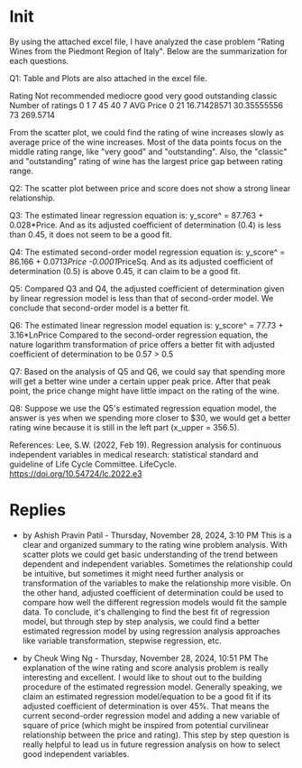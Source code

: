 # Init
By using the attached excel file, I have analyzed the case problem "Rating Wines from the Piedmont Region of Italy". Below are the summarization for each questions.

Q1: Table and Plots are also attached in the excel file. 

Rating	Not recommended	mediocre	good	very good	outstanding	classic
Number of ratings	0	1	7	45	40	7
AVG Price	0	21	16.71428571	30.35555556	73	269.5714

From the scatter plot, we could find the rating of wine increases slowly as average price of the wine increases. Most of the data points focus on the middle rating range, like "very good" and "outstanding". Also, the "classic" and "outstanding" rating of wine has the largest price gap between rating range.

Q2: The scatter plot between price and score does not show a strong linear relationship.

Q3: The estimated linear regression equation is: y_score^ = 87.763 + 0.028*Price. And as its adjusted coefficient of determination (0.4) is less than 0.45, it does not seem to be a good fit.

Q4: The estimated second-order model regression equation is: y_score^ = 86.166 + 0.0713*Price -0.0001*PriceSq. And as its adjusted coefficient of determination (0.5) is above 0.45, it can claim to be a good fit.

Q5: Compared Q3 and Q4, the adjusted coefficient of determination given by linear regression model is less than that of second-order model. We conclude that second-order model is a better fit.

Q6: The estimated linear regression model equation is: y_score^ = 77.73 + 3.16*LnPrice
Compared to the second-order regression equation, the nature logarithm transformation of price offers a better fit with adjusted coefficient of determination to be 0.57 > 0.5

Q7: Based on the analysis of Q5 and Q6, we could say that spending more will get a better wine under a certain upper peak price. After that peak point, the price change might have little impact on the rating of the wine.

Q8: Suppose we use the Q5's estimated regression equation model, the answer is yes when we spending more closer to $30, we would get a better rating wine because it is still in the left part (x_upper = 356.5). 

References:
Lee, S.W. (2022, Feb 19). Regression analysis for continuous independent variables in medical research: statistical standard and guideline of Life Cycle Committee. LifeCycle. https://doi.org/10.54724/lc.2022.e3

# Replies
* by Ashish Pravin Patil - Thursday, November 28, 2024, 3:10 PM
This is a clear and organized summary to the rating wine problem analysis. With scatter plots we could get basic understanding of the trend between dependent and independent variables. Sometimes the relationship could be intuitive, but sometimes it might need further analysis or transformation of the variables to make the relationship more visible. On the other hand, adjusted coefficient of determination could be used to compare how well the different regression models would fit the sample data. To conclude, it's challenging to find the best fit of regression model, but through step by step analysis, we could find a better estimated regression model by using regression analysis approaches like variable transformation, stepwise regression, etc.

* by Cheuk Wing Ng - Thursday, November 28, 2024, 10:51 PM
The explanation of the wine rating and score analysis problem is really interesting and excellent. I would like to shout out to the building procedure of the estimated regression model. Generally speaking, we claim an estimated regression model/equation to be a good fit if its adjusted coefficient of determination is over 45%. That means the current second-order regression model and adding a new variable of square of price (which might be inspired from potential curvilinear relationship between the price and rating). This step by step question is really helpful to lead us in future regression analysis on how to select good independent variables.